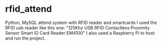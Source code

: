 # rfid_attend
Python, MySQL attend system with RFID reader and smartcards
I used the RFID usb reader like this one: 
"125Khz USB RFID Contactless Proximity Sensor Smart ID Card Reader EM4100"
I also used a Raspberry Pi to host and run the project.
